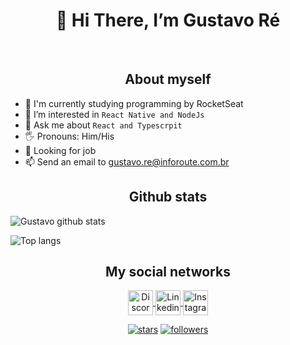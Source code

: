 <h1 align="center">👋 Hi There, I’m Gustavo Ré </h1> 
<br />

<h2 align="center"> About myself </h2>

- 🌱 I'm currently studying programming by RocketSeat
- 👀 I’m interested in `React Native and NodeJs`
- 💬 Ask me about `React and Typescrpit`
- 🖐️ Pronouns: Him/His
- 💼 Looking for job
- 📫 Send an email to gustavo.re@inforoute.com.br

<h2 align="center"> Github stats </h2>

![Gustavo github stats](https://github-readme-stats.vercel.app/api?username=Guss-droid&show_icons=true&theme=dark)

![Top langs](https://github-readme-stats.vercel.app/api/top-langs/?username=Guss-droid&layout=compact)

<h2 align="center"> My social networks </h2>

<p align="center">
   
   <a href="https://discord.gg/syxhzjtCsK">
     <img align="center" src="https://www.vectorlogo.zone/logos/discordapp/discordapp-tile.svg" alt="Discord" height="40" />
   </a>
      
<a href="https://www.linkedin.com/in/gustavo-r%C3%A9-6a542a215/">
<img align="center" src="https://www.vectorlogo.zone/logos/linkedin/linkedin-tile.svg" alt="Linkedin" width="40" />
</a>
   
   <a href="https://instagram.com/guh_re" target="blank"> 
    <img align="center" src="https://www.vectorlogo.zone/logos/instagram/instagram-tile.svg" alt="Instagram" width="40" />
   </a>
<p>

<p align="center">
   
  <a href="https://github.com/Guss-droid?tab=repositories&sort=stargazers">
   <img alt="stars" title="Total stars on GitHub" 
   src="https://custom-icon-badges.herokuapp.com/badge/dynamic/json?logo=star&color=55960c&labelColor=488207&label=Stars&style=for-the-badge&query=%24.stars&url=https://api.github-star-counter.workers.dev/user/Guss-droid"/></a>
  <a href="https://github.com/Guss-droid?tab=followers">
    <img alt="followers" title="Follow me on Github" src="https://custom-icon-badges.herokuapp.com/github/followers/Guss-droid?color=236ad3&labelColor=1155ba&style=for-the-badge&logo=person-add&label=Follow&logoColor=white"/></a>
</p>
